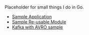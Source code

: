 
Placeholder for small things I do in Go.

- [Sample Application](./sampleapp)
- [Sample Re-usable Module](./samplemodule)
- [Kafka with AVRO sample](./kafka-samples)

